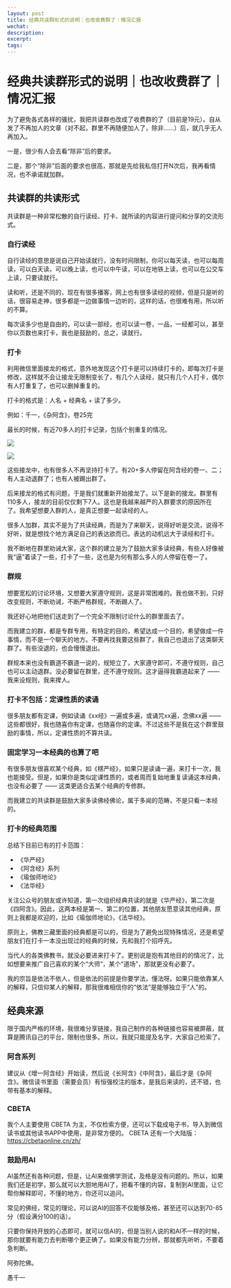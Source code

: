 ```yaml
---
layout: post
title: 经典共读群形式的说明｜也改收费群了｜情况汇报
wechat: 
description: 
excerpt: 
tags:
---
```


# 经典共读群形式的说明｜也改收费群了｜情况汇报

为了避免各式各样的骚扰，我把共读群也改成了收费群的了（目前是19元）。自从发了不再加人的文章（对不起，群里不再随便加人了，除非……）后，就几乎无人再加入。

一是，很少有人会去看“除非”后的要求。

二是，那个“除非”后面的要求也很高，那就是先给我私信打开N次后，我再看情况，也不承诺就加群。

## 共读群的共读形式

共读群是一种非常松散的自行读经、打卡、就所读的内容进行提问和分享的交流形式。

### 自行读经

自行读经的意思是说自己开始读就行，没有时间限制，你可以每天读，也可以每周读，可以白天读，可以晚上读，也可以中午读，可以在地铁上读，也可以在公交车上读，只要读就行。

读和听，还是不同的，现在有很多播客，网上也有很多读经的视频，但是只是听的话，很容易走神，很多都是一边做事情一边听的，这样的话，也很难有用，所以听的不算。

每次读多少也是自由的，可以读一部经，也可以读一卷，一品，一经都可以，甚至你以页数也来打卡，我也是鼓励的，总之，读就行。

### 打卡

利用微信里面接龙的格式，意外地发现这个打卡是可以持续打卡的，即每次打卡是修改，这样就不会让接龙无限制变长了，有几个人读经，就只有几个人打卡，偶尔有人打重复了，也可以删掉重复的。

打卡的格式是：人名 + 经典名 + 读了多少。

例如：千一，《杂阿含》，卷25完

最长的时候，有近70多人的打卡记录，包括个别重复的情况。

![](../images/2025-09-14-15-27-40.png)

![](../images/2025-09-14-15-28-49.png)

这些接龙中，也有很多人不再坚持打卡了。有20+多人停留在阿含经的卷一、二；有人主动退群了；也有人被踢出群了。

后来接龙的格式有问题，于是我们就重新开始接龙了。以下是新的接龙。群里有110多人，接龙的目前仅仅剩下7人。这也是我越来越严的入群要求的原因所在了。我希望想要入群的人，是真正想要一起读经的人。

很多人加群，其实不是为了共读经典，而是为了来聊天，说得好听是交流，说得不好听，就是想找个地方满足自己的表达欲而已。表达的动机远大于读经和打卡。

我不断地在群里劝诫大家，这个群的建立是为了鼓励大家多读经典，有些人好像被我“逼”着读了一些，打卡了一些，这也是为何有那么多人的人停留在卷一了。

### 群规

想要宽松的讨论环境，又想要大家遵守规则，这是非常困难的。我也做不到，只好改变规则，不断劝诫，不断严格群规，不断踢人了。

我还好心地把他们送走到了一个完全不限制讨论什么的群里面去了。

而我建立的群，都是专群专用，有特定的目的，希望达成一个目的，希望做成一件事情，而不是一个聊天的地方。不要再找我要这些群了，我自己也退出了这类聊天群了。有些没退的，也会慢慢退出。

群规本来也没有霸道不霸道一说的，规矩立了，大家遵守即可，不遵守规则，自己也可以主动退群。没必要留在群里，还不遵守规则。这才逼得我霸道起来了 —— 我来设规则，我来撵人。

### 打卡不包括：定课性质的读诵

很多朋友都有定课，例如读诵《xx经》一遍或多遍，或诵咒xx遍，念佛xx遍 —— 这些都很好，我也随喜你有定课，也随喜你的定课。不过这些不是我在这个群里鼓励的事情，所以，定课性质的不算共读。

### 固定学习一本经典的也算了吧

有很多朋友很喜欢某个经典，如《楞严经》，如果只是读诵一遍，来打卡一次，我也能接受。但是，如果你是类似定课性质的，或者周而复始地重复读诵这本经典，也没有必要了 —— 这类更适合去某个经典的专修群。

而我建立的共读群是鼓励大家多读佛经佛论，属于多闻的范畴，不是只看一本经的。

### 打卡的经典范围

总结下目前已有的打卡范围：

* 《华严经》
* 《阿含经》系列
* 《瑜伽师地论》
* 《法华经》

关注公众号的朋友或许知道，第一次组织经典共读的就是《华严经》，第二次是《四阿含》。因此，这两本经是第一、第二的位置，其他朋友愿意读其他经典，原则上我都是欢迎的，比如《瑜伽师地论》，《法华经》。

原则上，佛教三藏里面的经典都是可以的，但是为了避免出现特殊情况，还是希望朋友们在打卡一本没出现过的经典的时候，先和我打个招呼先。

当代人的各类佛教书，就没必要进来打卡了。更别说是抱有其他目的的情况了，比如想要来推广自己喜欢的某个“大师“，某个“道场”，那就更没有必要了。

我的宗旨是依法不依人，但是依法的前提是你要学法，懂法呀。如果只能依靠某人的解释，只信仰某人的解释，那我很难相信你的“依法”是能够独立于“人”的。

## 经典来源

限于国内严格的环境，我很难分享链接，我自己制作的各种链接也容易被屏蔽，就算是腾讯自己的平台，限制也很多。所以，我就只能提及名字，大家自己检索了。

### 阿含系列

建议从《增一阿含经》开始读，然后说《长阿含》《中阿含》，最后才是《杂阿含》。微信读书里面（需要会员）有恒强校注的版本，是我后来读的，还不错，也带有基本的解释。

### CBETA

我个人主要使用 CBETA 为主，不仅检索方便，还可以下载成电子书，导入到微信读书或其他读书APP中使用，是非常方便的。 CBETA 还有一个大陆版：https://cbetaonline.cn/zh/

### 鼓励用AI

AI虽然还有各种问题，但是，让AI来做佛学测试，及格是没有问题的。所以，如果我们还是初学，那么就可以大胆地用AI了，把看不懂的内容，复制到AI里面，让它帮你解释即可，不懂的地方，你还可以追问。

常见的佛经，常见的理论，可以说AI的回答不仅能够及格，甚至还可以达到70-85分（假设满分100的话）。

只要你保持开放的心态即可，就可以信AI的，但是当别人说的和AI不一样的时候，那你就要有能力去判断哪个更正确了。如果没有能力分辨，那就都先听听，不要着急判断。


阿弥陀佛。

愚千一

